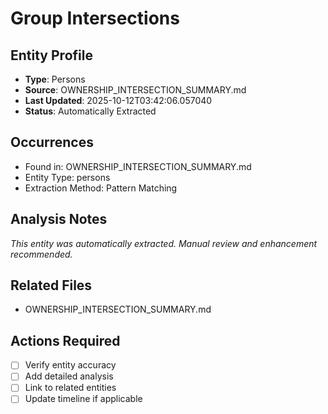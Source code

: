 # Group Intersections

## Entity Profile
- **Type**: Persons
- **Source**: OWNERSHIP_INTERSECTION_SUMMARY.md
- **Last Updated**: 2025-10-12T03:42:06.057040
- **Status**: Automatically Extracted

## Occurrences
- Found in: OWNERSHIP_INTERSECTION_SUMMARY.md
- Entity Type: persons
- Extraction Method: Pattern Matching

## Analysis Notes
*This entity was automatically extracted. Manual review and enhancement recommended.*

## Related Files
- OWNERSHIP_INTERSECTION_SUMMARY.md

## Actions Required
- [ ] Verify entity accuracy
- [ ] Add detailed analysis
- [ ] Link to related entities
- [ ] Update timeline if applicable
